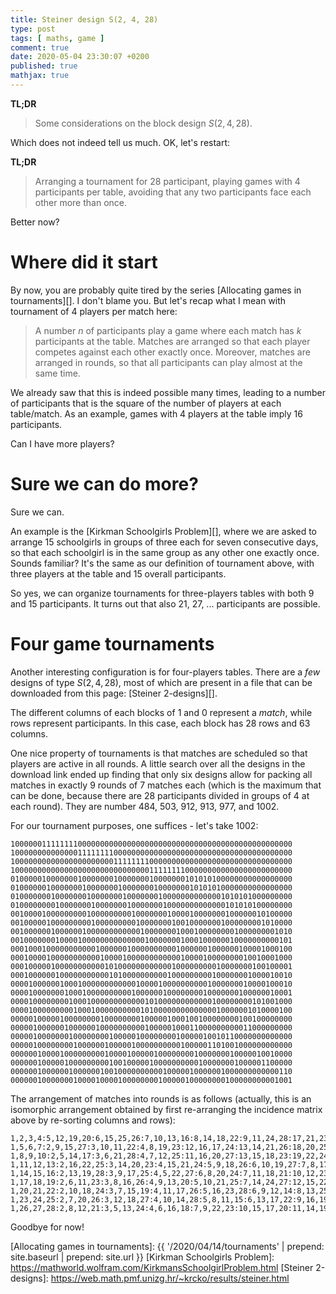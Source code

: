 ```yaml
---
title: Steiner design S(2, 4, 28)
type: post
tags: [ maths, game ]
comment: true
date: 2020-05-04 23:30:07 +0200
published: true
mathjax: true
---
```


**TL;DR**

> Some considerations on the block design $S(2, 4, 28)$.

Which does not indeed tell us much. OK, let's restart:

**TL;DR**

> Arranging a tournament for 28 participant, playing games with 4
> participants per table, avoiding that any two participants face each
> other more than once.

Better now?

# Where did it start

By now, you are probably quite tired by the series [Allocating games in
tournaments][]. I don't blame you. But let's recap what I mean with
tournament of 4 players per match here:

> A number $n$ of participants play a game where each match has $k$
> participants at the table. Matches are arranged so that each player
> competes against each other exactly once. Moreover, matches are
> arranged in rounds, so that all participants can play almost at the
> same time.

We already saw that this is indeed possible many times, leading to a
number of participants that is the square of the number of players at
each table/match. As an example, games with 4 players at the table imply
16 participants.

Can I have more players?

# Sure we can do more?

Sure we can.

An example is the [Kirkman Schoolgirls Problem][], where we are asked to
arrange 15 schoolgirls in groups of three each for seven consecutive
days, so that each schoolgirl is in the same group as any other one
exactly once. Sounds familiar? It's the same as our definition of
tournament above, with three players at the table and 15 overall
participants.

So yes, we can organize tournaments for three-players tables with both 9
and 15 participants. It turns out that also 21, 27, ... participants are
possible.

# Four game tournaments

Another interesting configuration is for four-players tables. There are
a *few* designs of type $S(2, 4, 28)$, most of which are present in a
file that can be downloaded from this page: [Steiner 2-designs][].

The different columns of each blocks of 1 and 0 represent a *match*,
while rows represent participants. In this case, each block has 28 rows
and 63 columns.

One nice property of tournaments is that matches are scheduled so that
players are active in all rounds. A little search over all the designs
in the download link ended up finding that only six designs allow for
packing all matches in exactly 9 rounds of 7 matches each (which is the
maximum that can be done, because there are 28 participants divided in
groups of 4 at each round). They are number 484, 503, 912, 913, 977, and
1002.

For our tournament purposes, one suffices - let's take 1002:

```text
100000011111111000000000000000000000000000000000000000000000000
100000000000000111111110000000000000000000000000000000000000000
100000000000000000000001111111100000000000000000000000000000000
100000000000000000000000000000011111111000000000000000000000000
010000010000000100000001000000010000000101010100000000000000000
010000001000000010000000100000001000000010101010000000000000000
010000000100000001000000010000000100000000000001010101000000000
010000000010000000100000001000000010000000000000101010100000000
001000010000000001000000000100000001000010000000100000010100000
001000001000000000100000000010000000100100000001000000001010000
001000000100000010000000000001000000010001000000001000000001010
001000000010000100000000000000100000001000100000010000000000101
000100010000000000010000001000000000010000001000000100001000100
000100001000000000001000010000000000001000010000000010010001000
000100000100000000000101000000000000100000000010000000100100001
000100000010000000000010100000000001000000000100000001000010010
000010000001000100000000000010000100000000001000000010000100010
000010000000100010000000000100000010000000010000000100000010001
000010000000010001000000000000101000000000000100000000101001000
000010000000001000100000000001010000000000000010000001010000100
000001000001000000001000000001000001000100100000000100100000000
000001000000100000010000000000100000100011000000000011000000000
000001000000010000000010000010000000010000010010110000000000000
000001000000001000000100000100000000001000001101001000000000000
000000100001000000000100001000001000000001000000010000010010000
000000100000100000000010010000010000000000100000001000001100000
000000100000010000001001000000000010000010000001000000000000110
000000100000001000010000100000000100000100000000100000000001001
```

The arrangement of matches into rounds is as follows (actually, this is
an isomorphic arrangement obtained by first re-arranging the incidence
matrix above by re-sorting columns and rows):

```text
1,2,3,4:5,12,19,20:6,15,25,26:7,10,13,16:8,14,18,22:9,11,24,28:17,21,23,27
1,5,6,7:2,9,15,27:3,10,11,22:4,8,19,23:12,16,17,24:13,14,21,26:18,20,25,28
1,8,9,10:2,5,14,17:3,6,21,28:4,7,12,25:11,16,20,27:13,15,18,23:19,22,24,26
1,11,12,13:2,16,22,25:3,14,20,23:4,15,21,24:5,9,18,26:6,10,19,27:7,8,17,28
1,14,15,16:2,13,19,28:3,9,17,25:4,5,22,27:6,8,20,24:7,11,18,21:10,12,23,26
1,17,18,19:2,6,11,23:3,8,16,26:4,9,13,20:5,10,21,25:7,14,24,27:12,15,22,28
1,20,21,22:2,10,18,24:3,7,15,19:4,11,17,26:5,16,23,28:6,9,12,14:8,13,25,27
1,23,24,25:2,7,20,26:3,12,18,27:4,10,14,28:5,8,11,15:6,13,17,22:9,16,19,21
1,26,27,28:2,8,12,21:3,5,13,24:4,6,16,18:7,9,22,23:10,15,17,20:11,14,19,25
```

Goodbye for now!

[Allocating games in tournaments]: {{ '/2020/04/14/tournaments' | prepend: site.baseurl | prepend: site.url }}
[Kirkman Schoolgirls Problem]: https://mathworld.wolfram.com/KirkmansSchoolgirlProblem.html
[Steiner 2-designs]: https://web.math.pmf.unizg.hr/~krcko/results/steiner.html
